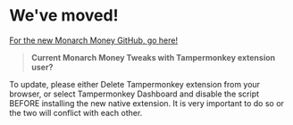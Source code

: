 # We've moved!

[For the new Monarch Money GitHub, go here!](https://github.com/RobertParesi/Monarch-Money-Tweaks)

> **Current Monarch Money Tweaks with Tampermonkey extension user?**

To update, please either Delete Tampermonkey extension from your browser, or select Tampermonkey Dashboard and disable the script BEFORE installing the new native extension.  It is very important to do so or the two will conflict with each other.



